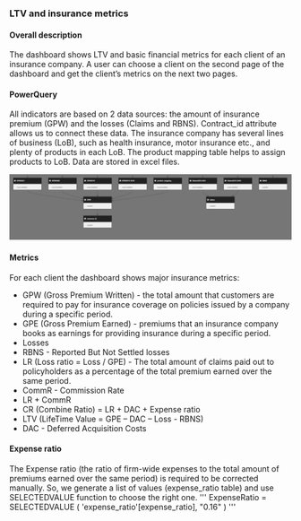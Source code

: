 ### LTV and insurance metrics

#### Overall description

The dashboard shows LTV and basic financial metrics for each client of an insurance company. A user can choose a client on the second page of the dashboard and get the client’s metrics on the next two pages. 

#### PowerQuery

All indicators are based on 2 data sources: the amount of insurance premium (GPW) and the losses (Claims and RBNS). Contract_id attribute allows us to connect these data. The insurance company has several lines of business (LoB), such as health insurance, motor insurance etc., and plenty of products in each LoB. The product mapping table helps to assign products to LoB. Data are stored in excel files.

![Schema](https://github.com/AndreyDyachkov/PowerBI_dashboards/blob/main/LTV_and_insurance_metrics/dependencies.png)

#### Metrics
For each client the dashboard shows major insurance metrics:
- GPW (Gross Premium Written) - the total amount that customers are required to pay for insurance coverage on policies issued by a company during a specific period.
- GPE (Gross Premium Earned) - premiums that an insurance company books as earnings for providing insurance during a specific period.
- Losses
- RBNS - Reported But Not Settled losses
- LR (Loss ratio = Loss / GPE) - The total amount of claims paid out to policyholders as a percentage of the total premium earned over the same period. 
- CommR - Commission Rate
- LR + CommR
- CR (Combine Ratio) = LR + DAC + Expense ratio
- LTV (LifeTime Value = GPE – DAC – Loss - RBNS)
- DAC - Deferred Acquisition Costs

#### Expense ratio
The Expense ratio (the ratio of firm-wide expenses to the total amount of premiums earned over the same period) is required to be corrected manually. So, we generate a list of values (expense_ratio table) and use SELECTEDVALUE function to choose the right one.
'''
ExpenseRatio =
SELECTEDVALUE ( 'expense_ratio'[expense_ratio], "0.16" )
'''

